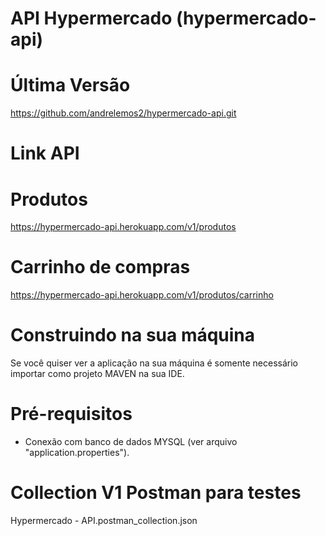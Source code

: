 API Hypermercado (hypermercado-api)
==========================

Última Versão
==========================

https://github.com/andrelemos2/hypermercado-api.git

Link API
==========================
# Produtos
https://hypermercado-api.herokuapp.com/v1/produtos

# Carrinho de compras
https://hypermercado-api.herokuapp.com/v1/produtos/carrinho

Construindo na sua máquina
==========================

Se você quiser ver a aplicação na sua máquina é somente necessário importar como projeto MAVEN na sua IDE.

# Pré-requisitos
- Conexão com banco de dados MYSQL (ver arquivo "application.properties").

# Collection V1 Postman para testes
Hypermercado - API.postman_collection.json

